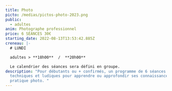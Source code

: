 ```yaml
---
title: Photo
picto: /medias/pictos-photo-2023.png
public:
  - adultes
anim: Photographe professionnel
price: 6 SÉANCES 30€
starting_date: 2022-08-13T13:53:42.885Z
creneau: |-
  # LUNDI

  adultes > **18h00**  /  **20h00**

  Le calendrier des séances sera défini en groupe.
description: "Pour débutants ou + confirmés, un programme de 6 séances
  techniques et ludiques pour apprendre ou approfondir ses connaissances et sa
  pratique photo. "
---
```

